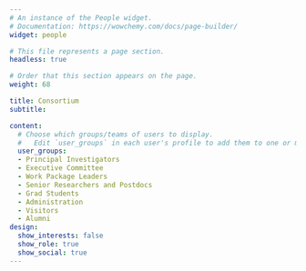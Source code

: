 ```yaml
---
# An instance of the People widget.
# Documentation: https://wowchemy.com/docs/page-builder/
widget: people

# This file represents a page section.
headless: true

# Order that this section appears on the page.
weight: 68

title: Consortium
subtitle:

content:
  # Choose which groups/teams of users to display.
  #   Edit `user_groups` in each user's profile to add them to one or more of these groups.
  user_groups:
  - Principal Investigators
  - Executive Committee
  - Work Package Leaders
  - Senior Researchers and Postdocs
  - Grad Students
  - Administration
  - Visitors
  - Alumni
design:
  show_interests: false
  show_role: true
  show_social: true
---
```


